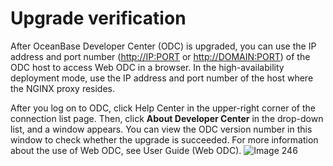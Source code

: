 Upgrade verification 
=========================================

After OceanBase Developer Center (ODC) is upgraded, you can use the IP address and port number (<http://IP:PORT> or <http://DOMAIN:PORT>) of the ODC host to access Web ODC in a browser. In the high-availability deployment mode, use the IP address and port number of the host where the NGINX proxy resides. 

After you log on to ODC, click Help Center in the upper-right corner of the connection list page. Then, click **About Developer Center** in the drop-down list, and a window appears. You can view the ODC version number in this window to check whether the upgrade is succeeded. For more information about the use of Web ODC, see User Guide (Web ODC).
![Image 246](https://help-static-aliyun-doc.aliyuncs.com/assets/img/en-US/4239586261/p243828.png)